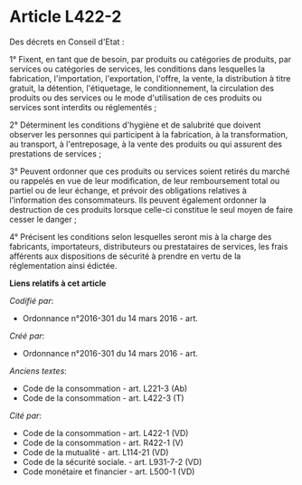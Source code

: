 # Article L422-2

Des décrets en Conseil d'Etat :

1° Fixent, en tant que de besoin, par produits ou catégories de produits, par services ou catégories de services, les
conditions dans lesquelles la fabrication, l'importation, l'exportation, l'offre, la vente, la distribution à titre gratuit,
la détention, l'étiquetage, le conditionnement, la circulation des produits ou des services ou le mode d'utilisation de ces
produits ou services sont interdits ou réglementés ;

2° Déterminent les conditions d'hygiène et de salubrité que doivent observer les personnes qui participent à la fabrication,
à la transformation, au transport, à l'entreposage, à la vente des produits ou qui assurent des prestations de services ;

3° Peuvent ordonner que ces produits ou services soient retirés du marché ou rappelés en vue de leur modification, de leur
remboursement total ou partiel ou de leur échange, et prévoir des obligations relatives à l'information des consommateurs.
Ils peuvent également ordonner la destruction de ces produits lorsque celle-ci constitue le seul moyen de faire cesser le
danger ;

4° Précisent les conditions selon lesquelles seront mis à la charge des fabricants, importateurs, distributeurs ou
prestataires de services, les frais afférents aux dispositions de sécurité à prendre en vertu de la réglementation ainsi
édictée.

**Liens relatifs à cet article**

_Codifié par_:

  - Ordonnance n°2016-301 du 14 mars 2016 - art.

_Créé par_:

  - Ordonnance n°2016-301 du 14 mars 2016 - art.

_Anciens textes_:

  - Code de la consommation - art. L221-3 (Ab)
  - Code de la consommation - art. L422-3 (T)

_Cité par_:

  - Code de la consommation - art. L422-1 (VD)
  - Code de la consommation - art. R422-1 (V)
  - Code de la mutualité - art. L114-21 (VD)
  - Code de la sécurité sociale. - art. L931-7-2 (VD)
  - Code monétaire et financier - art. L500-1 (VD)
